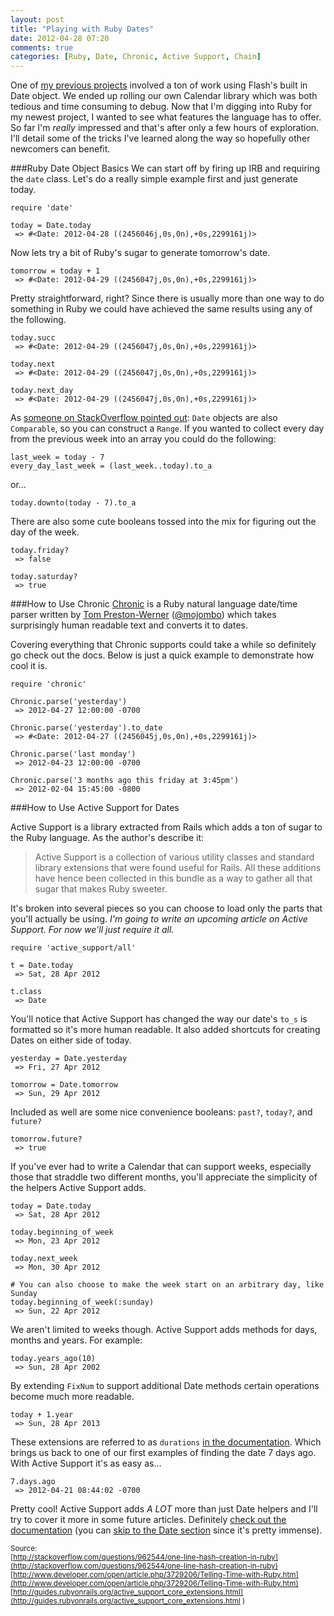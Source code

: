 ```yaml
---
layout: post
title: "Playing with Ruby Dates"
date: 2012-04-28 07:20
comments: true
categories: [Ruby, Date, Chronic, Active Support, Chain]
---
```


One of [my previous projects](https://vimeo.com/40633070) involved a ton of work using Flash's built in Date object. We ended up rolling our own Calendar library which was both tedious and time consuming to debug. Now that I'm digging into Ruby for my newest project, I wanted to see what features the language has to offer. So far I'm *really* impressed and that's after only a few hours of exploration. I'll detail some of the tricks I've learned along the way so hopefully other newcomers can benefit.

###Ruby Date Object Basics
We can start off by firing up IRB and requiring the `date` class. Let's do a really simple example first and just generate today.

```
require 'date'

today = Date.today
 => #<Date: 2012-04-28 ((2456046j,0s,0n),+0s,2299161j)>
```

Now lets try a bit of Ruby's sugar to generate tomorrow's date.

```
tomorrow = today + 1
 => #<Date: 2012-04-29 ((2456047j,0s,0n),+0s,2299161j)> 
```
Pretty straightforward, right? Since there is usually more than one way to do something in Ruby we could have achieved the same results using any of the following.

```
today.succ
 => #<Date: 2012-04-29 ((2456047j,0s,0n),+0s,2299161j)>

today.next
 => #<Date: 2012-04-29 ((2456047j,0s,0n),+0s,2299161j)> 

today.next_day
 => #<Date: 2012-04-29 ((2456047j,0s,0n),+0s,2299161j)> 
```

As [someone on StackOverflow pointed out](http://stackoverflow.com/questions/962544/one-line-hash-creation-in-ruby): `Date` objects are also `Comparable`, so you can construct a `Range`. If you wanted to collect every day from the previous week into an array you could do the following:
```
last_week = today - 7
every_day_last_week = (last_week..today).to_a
```

or...

```
today.downto(today - 7).to_a
```

There are also some cute booleans tossed into the mix for figuring out the day of the week.

```
today.friday?
 => false

today.saturday?
 => true
```

###How to Use Chronic
[Chronic](https://github.com/mojombo/chronic/) is a Ruby natural language date/time parser written by [Tom Preston-Werner](http://tom.preston-werner.com/) ([@mojombo](https://twitter.com/#!/mojombo)) which takes surprisingly human readable text and converts it to dates.

Covering everything that Chronic supports could take a while so definitely go check out the docs. Below is just a quick example to demonstrate how cool it is.

```
require 'chronic'

Chronic.parse('yesterday')
 => 2012-04-27 12:00:00 -0700

Chronic.parse('yesterday').to_date
 => #<Date: 2012-04-27 ((2456045j,0s,0n),+0s,2299161j)> 

Chronic.parse('last monday')
 => 2012-04-23 12:00:00 -0700 

Chronic.parse('3 months ago this friday at 3:45pm')
 => 2012-02-04 15:45:00 -0800
```

###How to Use Active Support for Dates

Active Support is a library extracted from Rails which adds a ton of sugar to the Ruby language. As the author's describe it:

>Active Support is a collection of various utility classes and standard library extensions that were found useful for Rails. All these additions have hence been collected in this bundle as a way to gather all that sugar that makes Ruby sweeter.

It's broken into several pieces so you can choose to load only the parts that you'll actually be using. *I'm going to write an upcoming article on Active Support. For now we'll just require it all.*

```
require 'active_support/all'

t = Date.today
 => Sat, 28 Apr 2012

t.class
 => Date 
```

You'll notice that Active Support has changed the way our date's `to_s` is formatted so it's more human readable. It also added shortcuts for creating Dates on either side of today.

```
yesterday = Date.yesterday
 => Fri, 27 Apr 2012 
 
tomorrow = Date.tomorrow
 => Sun, 29 Apr 2012
```

Included as well are some nice convenience booleans: `past?`, `today?`, and `future?`
```
tomorrow.future?
 => true
```

If you've ever had to write a Calendar that can support weeks, especially those that straddle two different months, you'll appreciate the simplicity of the helpers Active Support adds.

```
today = Date.today
 => Sat, 28 Apr 2012

today.beginning_of_week
 => Mon, 23 Apr 2012

today.next_week
 => Mon, 30 Apr 2012

# You can also choose to make the week start on an arbitrary day, like Sunday
today.beginning_of_week(:sunday)
 => Sun, 22 Apr 2012
```    

We aren't limited to weeks though. Active Support adds methods for days, months and years. For example:

```
today.years_ago(10)
 => Sun, 28 Apr 2002
```

By extending `FixNum` to support additional Date methods certain operations become much more readable.

```
today + 1.year
 => Sun, 28 Apr 2013
```

These extensions are referred to as `durations` [in the documentation](http://guides.rubyonrails.org/active_support_core_extensions.html).
Which brings us back to one of our first examples of finding the date 7 days ago. With Active Support it's as easy as...

```
7.days.ago
 => 2012-04-21 08:44:02 -0700
```

Pretty cool! Active Support adds *A LOT* more than just Date helpers and I'll try to cover it more in some future articles. Definitely [check out the documentation](http://guides.rubyonrails.org/active_support_core_extensions.html) (you can [skip to the Date section](http://guides.rubyonrails.org/active_support_core_extensions.html#extensions-to-date) since it's pretty immense).

<small>Source:<br />
[http://stackoverflow.com/questions/962544/one-line-hash-creation-in-ruby](http://stackoverflow.com/questions/962544/one-line-hash-creation-in-ruby)
[http://www.developer.com/open/article.php/3729206/Telling-Time-with-Ruby.htm](http://www.developer.com/open/article.php/3729206/Telling-Time-with-Ruby.htm)
[http://guides.rubyonrails.org/active_support_core_extensions.html](http://guides.rubyonrails.org/active_support_core_extensions.html )</small>